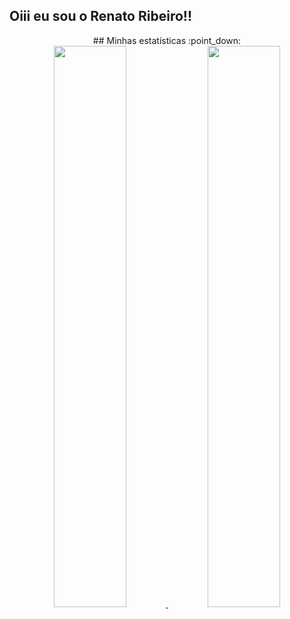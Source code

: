 ## Oiii eu sou o Renato Ribeiro!!

<div align="center">
  ## Minhas estatísticas :point_down:
</div>  

<div align="center">
  <a href="https://github.com/Renato-Ribeiroo">
  <img width="48%" src="https://github-readme-stats.vercel.app/api?username=Renato-Ribeiroo&show_icons=true&theme=dracula&include_all_commits=true&count_private=true"/>
  <img width="48%" src="https://github-readme-stats.vercel.app/api/top-langs/?username=Renato-Ribeiroo&layout=compact&langs_count=7&theme=dracula"/>
</div>
<div style="display: inline_block"><br>

</div>
  
  ##
 
<div> 

 
</div>
